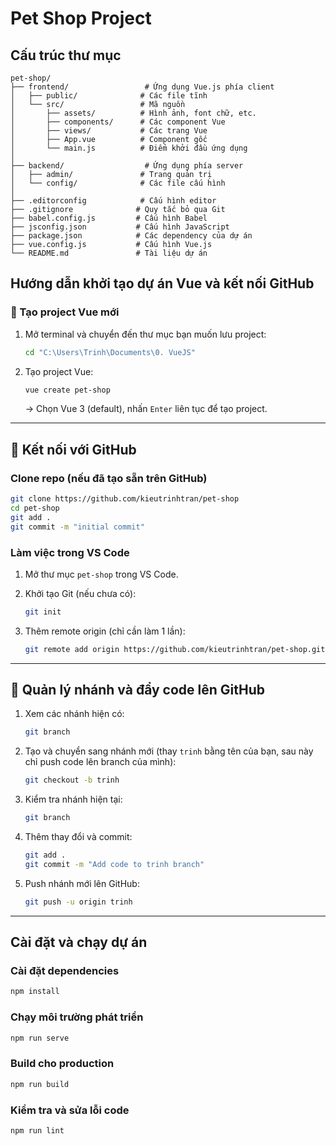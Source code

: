 # Pet Shop Project

## Cấu trúc thư mục
```
pet-shop/
├── frontend/                 # Ứng dụng Vue.js phía client
│   ├── public/              # Các file tĩnh
│   └── src/                 # Mã nguồn
│       ├── assets/          # Hình ảnh, font chữ, etc.
│       ├── components/      # Các component Vue
│       ├── views/           # Các trang Vue
│       ├── App.vue          # Component gốc
│       └── main.js          # Điểm khởi đầu ứng dụng
│
├── backend/                  # Ứng dụng phía server
│   ├── admin/               # Trang quản trị
│   └── config/              # Các file cấu hình
│
├── .editorconfig            # Cấu hình editor
├── .gitignore              # Quy tắc bỏ qua Git
├── babel.config.js         # Cấu hình Babel
├── jsconfig.json           # Cấu hình JavaScript
├── package.json            # Các dependency của dự án
├── vue.config.js           # Cấu hình Vue.js
└── README.md               # Tài liệu dự án
```

## Hướng dẫn khởi tạo dự án Vue và kết nối GitHub

### 🚀 Tạo project Vue mới

1. Mở terminal và chuyển đến thư mục bạn muốn lưu project:

   ```bash
   cd "C:\Users\Trinh\Documents\0. VueJS"
   ```
2. Tạo project Vue:

   ```bash
   vue create pet-shop
   ```

   → Chọn Vue 3 (default), nhấn `Enter` liên tục để tạo project.

---

## 🔗 Kết nối với GitHub

### Clone repo (nếu đã tạo sẵn trên GitHub)

```bash
git clone https://github.com/kieutrinhtran/pet-shop
cd pet-shop
git add .
git commit -m "initial commit"
```

### Làm việc trong VS Code

1. Mở thư mục `pet-shop` trong VS Code.
2. Khởi tạo Git (nếu chưa có):

   ```bash
   git init
   ```
3. Thêm remote origin (chỉ cần làm 1 lần):

   ```bash
   git remote add origin https://github.com/kieutrinhtran/pet-shop.git
   ```

---

## 🌿 Quản lý nhánh và đẩy code lên GitHub

1. Xem các nhánh hiện có:

   ```bash
   git branch
   ```
2. Tạo và chuyển sang nhánh mới (thay `trinh` bằng tên của bạn, sau này chỉ push code lên branch của mình):

   ```bash
   git checkout -b trinh
   ```
3. Kiểm tra nhánh hiện tại:

   ```bash
   git branch
   ```
4. Thêm thay đổi và commit:

   ```bash
   git add .
   git commit -m "Add code to trinh branch"
   ```
5. Push nhánh mới lên GitHub:

   ```bash
   git push -u origin trinh
   ```

---

## Cài đặt và chạy dự án

### Cài đặt dependencies
```bash
npm install
```

### Chạy môi trường phát triển
```bash
npm run serve
```

### Build cho production
```bash
npm run build
```

### Kiểm tra và sửa lỗi code
```bash
npm run lint
```